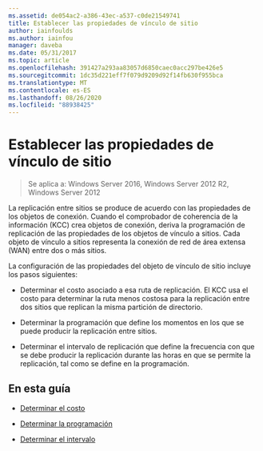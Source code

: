 ```yaml
---
ms.assetid: de054ac2-a386-43ec-a537-c0de21549741
title: Establecer las propiedades de vínculo de sitio
author: iainfoulds
ms.author: iainfou
manager: daveba
ms.date: 05/31/2017
ms.topic: article
ms.openlocfilehash: 391427a293aa83057d6850caec0acc297be426e5
ms.sourcegitcommit: 1dc35d221eff7f079d9209d92f14fb630f955bca
ms.translationtype: MT
ms.contentlocale: es-ES
ms.lasthandoff: 08/26/2020
ms.locfileid: "88938425"
---
```

# <a name="setting-site-link-properties"></a>Establecer las propiedades de vínculo de sitio

>Se aplica a: Windows Server 2016, Windows Server 2012 R2, Windows Server 2012

La replicación entre sitios se produce de acuerdo con las propiedades de los objetos de conexión. Cuando el comprobador de coherencia de la información (KCC) crea objetos de conexión, deriva la programación de replicación de las propiedades de los objetos de vínculo a sitios. Cada objeto de vínculo a sitios representa la conexión de red de área extensa (WAN) entre dos o más sitios.

La configuración de las propiedades del objeto de vínculo de sitio incluye los pasos siguientes:

-   Determinar el costo asociado a esa ruta de replicación. El KCC usa el costo para determinar la ruta menos costosa para la replicación entre dos sitios que replican la misma partición de directorio.

-   Determinar la programación que define los momentos en los que se puede producir la replicación entre sitios.

-   Determinar el intervalo de replicación que define la frecuencia con que se debe producir la replicación durante las horas en que se permite la replicación, tal como se define en la programación.

## <a name="in-this-guide"></a>En esta guía

-   [Determinar el costo](../../ad-ds/plan/Determining-the-Cost.md)

-   [Determinar la programación](../../ad-ds/plan/Determining-the-Schedule.md)

-   [Determinar el intervalo](../../ad-ds/plan/Determining-the-Interval.md)



